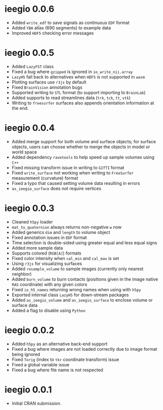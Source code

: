 # ieegio 0.0.6

* Added `write_edf` to save signals as continuous `EDF` format
* Added `YBA` atlas (690 segments) to example data
* Improved `HDF5` checking error messages

# ieegio 0.0.5

* Added `LazyFST` class
* Fixed a bug where `gzipped` is ignored in `io_write_nii.array`
* `LazyH5` fall back to alternatives when `HDF5` is not supported in `wasm`
* Plotting surfaces use `r3js` by default
* Fixed `BrainVision` annotation bugs
* Supported writing to `STL` format (to support importing to `BrainLab`)
* Added supports to read streamlines data (`trk`, `tck`, `tt`, `vtk`)
* Writing to `freesurfer` surfaces also appends orientation information at the end.

# ieegio 0.0.4

* Added merge support for both volume and surface objects; for surface objects, users can choose whether to merge the objects in model or world space
* Added dependency `ravetools` to help speed up sample volumes using `C++`
* Fixed missing transform issue in writing to `GIfTI` format
* Fixed `write_surface` not working when writing to `FreeSurfer` measurement (curvature) format
* Fixed a typo that caused setting volume data resulting in errors
* `as_ieegio_surface` does not require vertices

# ieegio 0.0.3

* Cleaned `h5py` loader
* `mat_to_quaternion` always returns non-negative `w` now
* Added generics `dim` and `length` to volume object
* Fixed annotation issues in `EDF` format
* Time selection is double-sided using greater equal and less equal signs
* Added more sample data
* Supports colored (`RGB[A]`) formats
* Fixed color intensity when `cal_min` and `cal_max` is set
* Using `r3js` for visualizing surfaces
* Added `resample_volume` to sample images (currently only nearest neighbor)
* Added `burn_volume` to burn contacts (positions given in the image native `RAS` coordinate) with any given colors
* Fixed `io_h5_names` returning wrong names when using with `h5py`
* Exported internal class `LazyH5` for down-stream packages
* Added `as_ieegio_volume` and `as_ieegio_surface` to enclose volume or surface data
* Added a flag to disable using `Python`


# ieegio 0.0.2

* Added `h5py` as an alternative back-end support
* Fixed a bug where images are not loaded correctly due to image format being ignored
* Fixed `Torig` (index to `tkr` coordinate transform) issue
* Fixed a global variable issue
* Fixed a bug where file name is not respected


# ieegio 0.0.1

* Initial CRAN submission.
